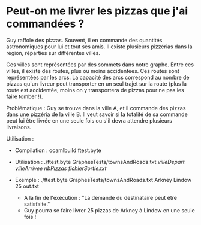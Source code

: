 # Peut-on me livrer les pizzas que j'ai commandées ?

Guy raffole des pizzas. Souvent, il en commande des quantités astronomiques pour lui et tout ses amis. Il existe plusieurs pizzérias dans la région, réparties sur différentes villes.

Ces villes sont représentées par des sommets dans notre graphe. Entre ces villes, il existe des routes, plus ou moins accidentées. Ces routes sont représentées par les arcs. La capacité des arcs correspond au nombre de pizzas qu'un livreur peut transporter en un seul trajet sur la route (plus la route est accidentée, moins on y transportera de pizzas pour ne pas les faire tomber !).

Problématique : Guy se trouve dans la ville A, et il commande des pizzas dans une pizzéria de la ville B. Il veut savoir si la totalité de sa commande peut lui être livrée en une seule fois ou s'il devra attendre plusieurs livraisons.

Utilisation :

* Compilation : ocamlbuild ftest.byte
* Utilisation : ./ftest.byte GraphesTests/townsAndRoads.txt *villeDepart* *villeArrivee* *nbPizzas* *fichierSortie.txt*

* Exemple : ./ftest.byte GraphesTests/townsAndRoads.txt Arkney Lindow 25 out.txt
  * A la fin de l'éxécution : "La demande du destinataire peut être satisfaite."
  * Guy pourra se faire livrer 25 pizzas de Arkney à Lindow en une seule fois !
